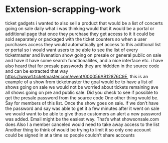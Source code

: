 # Extension-scrapping-work
ticket gadgets i wanted to also sell a product that would be a list of concerts going on sale daily  what i was thinking would that it would be a portal or additional page that once they purchase they get access to it  it could be sold separately or packaged with the ticket counters  so when a user purchases access they would automatically get access to this addtional list or portal  so i would want users to be able to see the list of every ticketmaster and livenation show going on presale or general public on sale   and have it have some search functionaliites, and a nice interface etc.   i have also heard that for presale passwords they are hiddden in the source code and can be extracted that way  https://www1.ticketmaster.com/event/000056AB12876C9E, this is an example of a show from ticketmaster  the goal would be to have a list of shows going on sale we would not be worried about tickets remaining   ave all shows going on pre and public sale. Did you check to see if possible to get the presale password from the source code  One other thing would be. Say for members of this list. Once the show goes on sale. If we don’t have the password and say was able to get it a few minutes after it went on sale we would want to be able to give those customers an alert a new password was added. Email might be the easiest way. That’s what showsonsale.com does  Also I a member canceled would need to take away access to the list  Another thing to think of would be trying to limit it so only one account could be signed in at a time so people couldn’t share accounts
